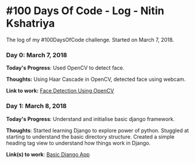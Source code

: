 # #100 Days Of Code - Log - Nitin Kshatriya

The log of my #100DaysOfCode challenge. Started on March 7, 2018.

### Day 0: March 7, 2018

**Today's Progress**: Used OpenCV to detect face.

**Thoughts:** Using Haar Cascade in OpenCV, detected face using webcam.

**Link to work:** [Face Detection Using OpenCV](https://github.com/ni3-k/Face-Detection-Using-OpenCV)

### Day 1: March 8, 2018

**Today's Progress**: Understand and initialise basic django framework.

**Thoughts**: Started learning Django to explore power of python. Stuggled at starting to understand the basic directory structure. Created a simple heading tag view to understand how things work in Django.

**Link(s) to work**: [Basic Django App](https://github.com/ni3-k/Basic-Django-App)


<!---## Day 1: June 27, Monday

**Today's Progress**: I've gone through many exercises on FreeCodeCamp.

**Thoughts** I've recently started coding, and it's a great feeling when I finally solve an algorithm challenge after a lot of attempts and hours spent.

**Link(s) to work**
1. [Find the Longest Word in a String](https://www.freecodecamp.com/challenges/find-the-longest-word-in-a-string)
2. [Title Case a Sentence](https://www.freecodecamp.com/challenges/title-case-a-sentence)
--->